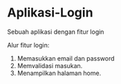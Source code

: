 # Aplikasi-Login
Sebuah aplikasi dengan fitur login

Alur fitur login:
1. Memasukkan email dan password
2. Memvalidasi masukan.
4. Menampilkan halaman home.
